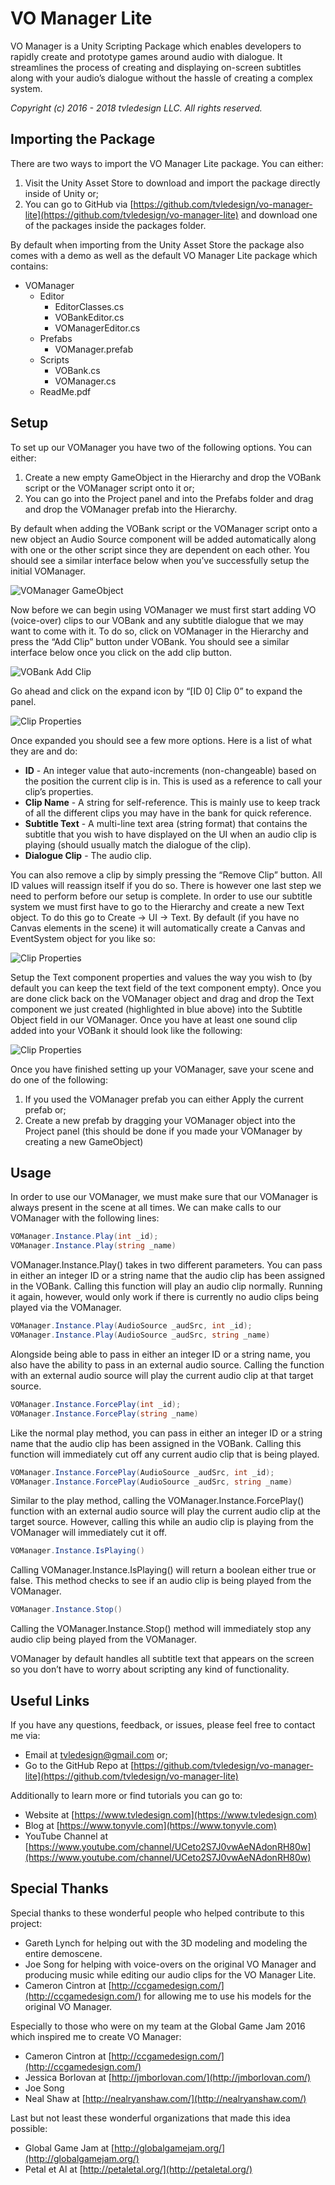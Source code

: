 # VO Manager Lite
VO Manager is a Unity Scripting Package which enables developers to rapidly create and prototype games around audio with dialogue. It streamlines the process of creating and displaying on-screen subtitles along with your audio’s dialogue without the hassle of creating a complex system.

_Copyright (c) 2016 - 2018 tvledesign LLC. All rights reserved._

## Importing the Package

There are two ways to import the VO Manager Lite package. You can either:

1. Visit the Unity Asset Store to download and import the package directly inside of Unity or;
2. You can go to GitHub via [https://github.com/tvledesign/vo-manager-lite](https://github.com/tvledesign/vo-manager-lite) and download one of the packages inside the packages folder.

By default when importing from the Unity Asset Store the package also comes with a demo as well as the default VO Manager Lite package which contains:

* VOManager
   * Editor
      * EditorClasses.cs
      * VOBankEditor.cs
      * VOManagerEditor.cs
   * Prefabs
      * VOManager.prefab
   * Scripts
      * VOBank.cs
      * VOManager.cs
   * ReadMe.pdf
        
## Setup
To set up our VOManager you have two of the following options. You can either:

1. Create a new empty GameObject in the Hierarchy and drop the VOBank script or the VOManager script onto it or;
2. You can go into the Project panel and into the Prefabs folder and drag and drop the VOManager prefab into the Hierarchy.

By default when adding the VOBank script or the VOManager script onto a new object an Audio Source component will be added automatically along with one or the other script since they are dependent on each other. You should see a similar interface below when you’ve successfully setup the initial VOManager.

![VOManager GameObject](https://raw.githubusercontent.com/tvledesignLLC/vo-manager/master/documentation/src/img/v1.0/ss-1.png)

Now before we can begin using VOManager we must first start adding VO (voice-over) clips to our VOBank and any subtitle dialogue that we may want to come with it. To do so, click on VOManager in the Hierarchy and press the “Add Clip” button under VOBank. You should see a similar interface below once you click on the add clip button.



![VOBank Add Clip](https://raw.githubusercontent.com/tvledesignLLC/vo-manager/master/documentation/src/img/v1.0/ss-2.png)

Go ahead and click on the expand icon by “[ID 0] Clip 0” to expand the panel.

![Clip Properties](https://raw.githubusercontent.com/tvledesignLLC/vo-manager/master/documentation/src/img/v1.0/ss-3.png)

Once expanded you should see a few more options. Here is a list of what they are and do:

* **ID** - An integer value that auto-increments (non-changeable) based on the position the current clip is in. This is used as a reference to call your clip’s properties.
* **Clip Name** - A string for self-reference. This is mainly use to keep track of all the different clips you may have in the bank for quick reference.
* **Subtitle Text** - A multi-line text area (string format) that contains the subtitle that you wish to have displayed on the UI when an audio clip is playing (should usually match the dialogue of the clip).
* **Dialogue Clip** - The audio clip.
    
You can also remove a clip by simply pressing the “Remove Clip” button. All ID values will reassign itself if you do so. There is however one last step we need to perform before our setup is complete. In order to use our subtitle system we must first have to go to the Hierarchy and create a new Text object. To do this go to Create -> UI -> Text. By default (if you have no Canvas elements in the scene) it will automatically create a Canvas and EventSystem object for you like so:

![Clip Properties](https://raw.githubusercontent.com/tvledesignLLC/vo-manager/master/documentation/src/img/v1.0/ss-4.png)

Setup the Text component properties and values the way you wish to (by default you can keep the text field of the text component empty). Once you are done click back on the VOManager object and drag and drop the Text component we just created (highlighted in blue above) into the Subtitle Object field in our VOManager. Once you have at least one sound clip added into your VOBank it should look like the following:

![Clip Properties](https://raw.githubusercontent.com/tvledesignLLC/vo-manager/master/documentation/src/img/v1.0/ss-5.png)

Once you have finished setting up your VOManager, save your scene and do one of the following:

1. If you used the VOManager prefab you can either Apply the current prefab or;
2. Create a new prefab by dragging your VOManager object into the Project panel (this should be done if you made your VOManager by creating a new GameObject)
    
## Usage

In order to use our VOManager, we must make sure that our VOManager is always present in the scene at all times. We can make calls to our VOManager with the following lines:

```csharp
VOManager.Instance.Play(int _id);
VOManager.Instance.Play(string _name)
```
VOManager.Instance.Play() takes in two different parameters. You can pass in either an integer ID or a string name that the audio clip has been assigned in the VOBank. Calling this function will play an audio clip normally. Running it again, however, would only work if there is currently no audio clips being played via the VOManager.

```csharp
VOManager.Instance.Play(AudioSource _audSrc, int _id);
VOManager.Instance.Play(AudioSource _audSrc, string _name)
```
Alongside being able to pass in either an integer ID or a string name, you also have the ability to pass in an external audio source. Calling the function with an external audio source will play the current audio clip at that target source. 

```csharp
VOManager.Instance.ForcePlay(int _id);
VOManager.Instance.ForcePlay(string _name)
```
Like the normal play method, you can pass in either an integer ID or a string name that the audio clip has been assigned in the VOBank. Calling this function will immediately cut off any current audio clip that is being played.

```csharp
VOManager.Instance.ForcePlay(AudioSource _audSrc, int _id);
VOManager.Instance.ForcePlay(AudioSource _audSrc, string _name)
```
Similar to the play method, calling the VOManager.Instance.ForcePlay() function with an external audio source will play the current audio clip at the target source. However, calling this while an audio clip is playing from the VOManager will immediately cut it off.

```csharp
VOManager.Instance.IsPlaying()
```
Calling VOManager.Instance.IsPlaying() will return a boolean either true or false. This method checks to see if an audio clip is being played from the VOManager.

```csharp
VOManager.Instance.Stop()
```
Calling the VOManager.Instance.Stop() method will immediately stop any audio clip being played from the VOManager.

VOManager by default handles all subtitle text that appears on the screen so you don’t have to worry about scripting any kind of functionality.

## Useful Links
If you have any questions, feedback, or issues, please feel free to contact me via:

* Email at [tvledesign@gmail.com](mailto:tvledesign@gmail.com) or;
* Go to the GitHub Repo at [https://github.com/tvledesign/vo-manager-lite](https://github.com/tvledesign/vo-manager-lite)

Additionally to learn more or find tutorials you can go to:

* Website at [https://www.tvledesign.com](https://www.tvledesign.com)
* Blog at [https://www.tonyvle.com](https://www.tonyvle.com)
* YouTube Channel at [https://www.youtube.com/channel/UCeto2S7J0vwAeNAdonRH80w](https://www.youtube.com/channel/UCeto2S7J0vwAeNAdonRH80w)
    
## Special Thanks
Special thanks to these wonderful people who helped contribute to this project:

* Gareth Lynch for helping out with the 3D modeling and modeling the entire demoscene.
* Joe Song for helping with voice-overs on the original VO Manager and producing music while editing our audio clips for the VO Manager Lite.
* Cameron Cintron at [http://ccgamedesign.com/](http://ccgamedesign.com/) for allowing me to use his models for the original VO Manager.

Especially to those who were on my team at the Global Game Jam 2016 which inspired me to create VO Manager:

* Cameron Cintron at [http://ccgamedesign.com/](http://ccgamedesign.com/)
* Jessica Borlovan at [http://jmborlovan.com/](http://jmborlovan.com/)
* Joe Song
* Neal Shaw at [http://nealryanshaw.com/](http://nealryanshaw.com/)
    
Last but not least these wonderful organizations that made this idea possible:

* Global Game Jam at [http://globalgamejam.org/](http://globalgamejam.org/)
* Petal et Al at [http://petaletal.org/](http://petaletal.org/)

